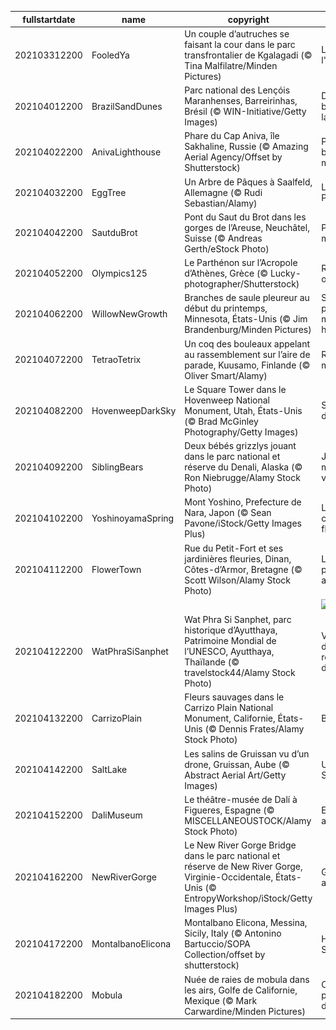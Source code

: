 |fullstartdate|name|copyright|title|image|
|--|--|--|--|--|
202103312200|FooledYa|Un couple d’autruches se faisant la cour dans le parc transfrontalier de Kgalagadi (© Tina Malfilatre/Minden Pictures)|L'art de faire l'autruche|![](/fr-FR/2021/04/202103312200FooledYa.jpg)|
202104012200|BrazilSandDunes|Parc national des Lençóis Maranhenses, Barreirinhas, Brésil (© WIN-Initiative/Getty Images)|Dunes blanches, lagons bleus|![](/fr-FR/2021/04/202104012200BrazilSandDunes.jpg)|
202104022200|AnivaLighthouse|Phare du Cap Aniva, île Sakhaline, Russie (© Amazing Aerial Agency/Offset by Shutterstock)|Phare du bout du monde|![](/fr-FR/2021/04/202104022200AnivaLighthouse.jpg)|
202104032200|EggTree|Un Arbre de Pâques à Saalfeld, Allemagne (© Rudi Sebastian/Alamy)|L’Arbre de Pâques|![](/fr-FR/2021/04/202104032200EggTree.jpg)|
202104042200|SautduBrot|Pont du Saut du Brot dans les gorges de l’Areuse, Neuchâtel, Suisse (© Andreas Gerth/eStock Photo)|Pont des mystères|![](/fr-FR/2021/04/202104042200SautduBrot.jpg)|
202104052200|Olympics125|Le Parthénon sur l’Acropole d’Athènes, Grèce (© Lucky-photographer/Shutterstock)|Renaissance olympique|![](/fr-FR/2021/04/202104052200Olympics125.jpg)|
202104062200|WillowNewGrowth|Branches de saule pleureur au début du printemps, Minnesota, États-Unis (© Jim Brandenburg/Minden Pictures)|Saule pleureur mais heureux|![](/fr-FR/2021/04/202104062200WillowNewGrowth.jpg)|
202104072200|TetraoTetrix|Un coq des bouleaux appelant au rassemblement sur l’aire de parade, Kuusamo, Finlande (© Oliver Smart/Alamy)|Regardez-moi !|![](/fr-FR/2021/04/202104072200TetraoTetrix.jpg)|
202104082200|HovenweepDarkSky|Le Square Tower dans le Hovenweep National Monument, Utah, États-Unis (© Brad McGinley Photography/Getty Images)|Sous le ciel de cristal|![](/fr-FR/2021/04/202104082200HovenweepDarkSky.jpg)|
202104092200|SiblingBears|Deux bébés grizzlys jouant dans le parc national et réserve du Denali, Alaska (© Ron Niebrugge/Alamy Stock Photo)|Jeu de main, jeu de vilain|![](/fr-FR/2021/04/202104092200SiblingBears.jpg)|
202104102200|YoshinoyamaSpring|Mont Yoshino, Prefecture de Nara, Japon (© Sean Pavone/iStock/Getty Images Plus)|L’heure des cerisiers en fleur|![](/fr-FR/2021/04/202104102200YoshinoyamaSpring.jpg)|
202104112200|FlowerTown|Rue du Petit-Fort et ses jardinières fleuries, Dinan, Côtes-d’Armor, Bretagne (© Scott Wilson/Alamy Stock Photo)|Le printemps aux balcons|![](/fr-FR/2021/04/202104112200FlowerTown.jpg)|
||||![](/fr-FR/2021/04/.jpg)|
202104122200|WatPhraSiSanphet|Wat Phra Si Sanphet, parc historique d’Ayutthaya, Patrimoine Mondial de l’UNESCO, Ayutthaya, Thaïlande (© travelstock44/Alamy Stock Photo)|Vestiges d’un royaume déchu|![](/fr-FR/2021/04/202104122200WatPhraSiSanphet.jpg)|
202104132200|CarrizoPlain|Fleurs sauvages dans le Carrizo Plain National Monument, Californie, États-Unis (© Dennis Frates/Alamy Stock Photo)|Bol d’air pur|![](/fr-FR/2021/04/202104132200CarrizoPlain.jpg)|
202104142200|SaltLake|Les salins de Gruissan vu d’un drone, Gruissan, Aube (© Abstract Aerial Art/Getty Images)|Un air de Sénégal|![](/fr-FR/2021/04/202104142200SaltLake.jpg)|
202104152200|DaliMuseum|Le théâtre-musée de Dalí à Figueres, Espagne (© MISCELLANEOUSTOCK/Alamy Stock Photo)|Entrée d'un autre monde|![](/fr-FR/2021/04/202104152200DaliMuseum.jpg)|
202104162200|NewRiverGorge|Le New River Gorge Bridge dans le parc national et réserve de New River Gorge, Virginie-Occidentale, États-Unis (© EntropyWorkshop/iStock/Getty Images Plus)|Grandeur américaine|![](/fr-FR/2021/04/202104162200NewRiverGorge.jpg)|
202104172200|MontalbanoElicona|Montalbano Elicona, Messina, Sicily, Italy (© Antonino Bartuccio/SOPA Collection/offset by shutterstock)|Histoire de Sicile|![](/fr-FR/2021/04/202104172200MontalbanoElicona.jpg)|
202104182200|Mobula|Nuée de raies de mobula dans les airs, Golfe de Californie, Mexique (© Mark Carwardine/Minden Pictures)|Comme un poisson dans l’air|![](/fr-FR/2021/04/202104182200Mobula.jpg)|
